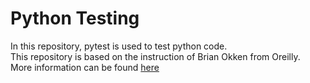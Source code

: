 # Python Testing
In this repository, pytest is used to test python code. 
<br>This repository is based on the instruction of Brian Okken from Oreilly. 
<br>More information can be found [here](https://learning.oreilly.com/library/view/python-testing-with/9781680502848/)


